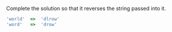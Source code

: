 Complete the solution so that it reverses the string passed into it.

```javascript
'world'  =>  'dlrow'
'word'   =>  'drow'
```